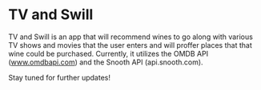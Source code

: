 # TV and Swill

TV and Swill is an app that will recommend wines to go along with various TV shows and movies that the user enters and will proffer places that that wine could be purchased. Currently, it utilizes the OMDB API (www.omdbapi.com) and the Snooth API (api.snooth.com).

Stay tuned for further updates!
